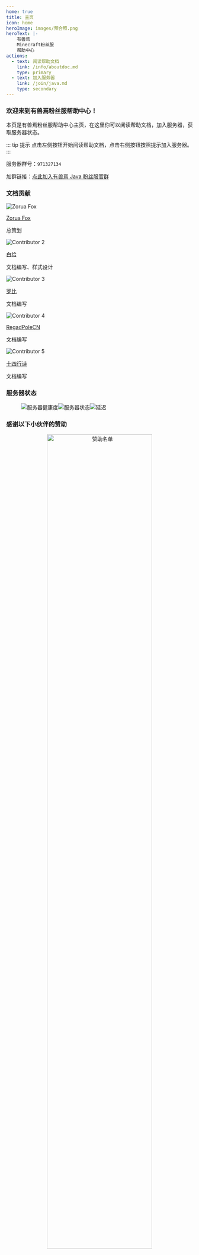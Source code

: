 ```yaml
---
home: true
title: 主页
icon: home
heroImage: images/预合照.png
heroText: |-
    有兽焉 
    Minecraft粉丝服
    帮助中心
actions:
  - text: 阅读帮助文档
    link: /info/aboutdoc.md
    type: primary
  - text: 加入服务器
    link: /join/java.md
    type: secondary
---
```


### 欢迎来到有兽焉粉丝服帮助中心！

本页是有兽焉粉丝服帮助中心主页，在这里你可以阅读帮助文档，加入服务器，获取服务器状态。

::: tip 提示
点击左侧按钮开始阅读帮助文档，点击右侧按钮按照提示加入服务器。
:::

服务器群号：`971327134`

加群链接：[点此加入有兽焉 Java 粉丝服官群](https://jq.qq.com/?_wv=1027&k=EcPiJtYh)

### 文档贡献

<div class="contributors">
  <div class="contributor-card full-width">
    <img src="https://avatars.githubusercontent.com/u/96456728?v=4" alt="Zorua Fox" class="contributor-avatar">
    <div class="contributor-info">
      <p class="contributor-name"><a href="https://github.com/ZoruaFox" target="_blank">Zorua Fox</a></p>
      <p class="contributor-role">总策划</p>
    </div>
  </div>
  <div class="contributor-card">
    <img src="https://avatars.githubusercontent.com/u/45301993?&v=4" alt="Contributor 2" class="contributor-avatar">
    <div class="contributor-info">
      <p class="contributor-name"><a href="https://github.com/BaigeiGu" target="_blank">白给</a></p>
      <p class="contributor-role">文档编写、样式设计</p>
    </div>
  </div>
  <div class="contributor-card">
    <img src="https://avatars.githubusercontent.com/u/75785656?&v=4" alt="Contributor 3" class="contributor-avatar">
    <div class="contributor-info">
      <p class="contributor-name"><a href="https://github.com/luobi125" target="_blank">罗比</a></p>
      <p class="contributor-role">文档编写</p>
    </div>
  </div>
  <div class="contributor-card">
    <img src="https://avatars.githubusercontent.com/u/69202360?&v=4" alt="Contributor 4" class="contributor-avatar">
    <div class="contributor-info">
      <p class="contributor-name"><a href="https://github.com/RegadPoleCN" target="_blank">RegadPoleCN</a></p>
      <p class="contributor-role">文档编写</p>
    </div>
  </div>
  <div class="contributor-card">
    <img src="https://avatars.githubusercontent.com/u/126956027?&v=4" alt="Contributor 5" class="contributor-avatar">
    <div class="contributor-info">
      <p class="contributor-name"><a href="https://github.com/BasicMirror268" target="_blank">十四行诗</a></p>
      <p class="contributor-role">文档编写</p>
    </div>
  </div>
</div>

### 服务器状态

<figure>

![服务器健康度](https://jiankong.zorua.top/api/badge/10/uptime/1?labelPrefix=Minecraft%E7%B2%89%E4%B8%9D%E6%9C%8D&prefix=%E5%81%A5%E5%BA%B7%E5%BA%A6&style=for-the-badge)![服务器状态](https://jiankong.zorua.top/api/badge/10/status?style=for-the-badge)![延迟](https://jiankong.zorua.top/api/badge/10/avg-response/1?style=for-the-badge)

</figure>

### 感谢以下小伙伴的赞助
<div class="sponsorship" align="center">
        <a href="https://afdian.com/a/ZoruaFox" target="_blank"><img width="75%"
                src="https://cos.zorua.top/Sponsor/sponsors.svg" alt="赞助名单" /></a>
</div>